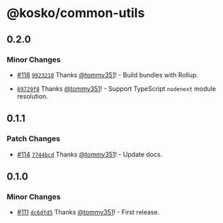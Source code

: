 # @kosko/common-utils

## 0.2.0

### Minor Changes

- [#118](https://github.com/tommy351/kosko/pull/118) [`9923210`](https://github.com/tommy351/kosko/commit/9923210d7cb465c787966dc55e7755619a921552) Thanks [@tommy351](https://github.com/tommy351)! - Build bundles with Rollup.

- [`69729f8`](https://github.com/tommy351/kosko/commit/69729f869caa8f89c88ff29b8675467e0826000d) Thanks [@tommy351](https://github.com/tommy351)! - Support TypeScript `nodenext` module resolution.

## 0.1.1

### Patch Changes

- [#114](https://github.com/tommy351/kosko/pull/114) [`7744bcd`](https://github.com/tommy351/kosko/commit/7744bcdb86bbfff60350638fe27d89781a6714f7) Thanks [@tommy351](https://github.com/tommy351)! - Update docs.

## 0.1.0

### Minor Changes

- [#111](https://github.com/tommy351/kosko/pull/111) [`dc6dfd5`](https://github.com/tommy351/kosko/commit/dc6dfd5918e57e2a0368333b1ced8190dfd801ee) Thanks [@tommy351](https://github.com/tommy351)! - First release.
